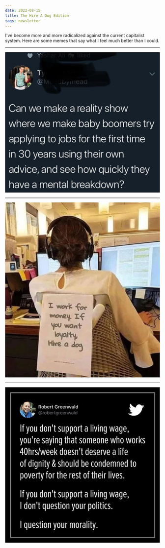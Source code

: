 ```yaml
---
date: 2022-08-15
title: The Hire A Dog Edition
tags: newsletter
---
```

I've become more and more radicalized against the current capitalist system. Here are some memes that say what I feel much better than I could.
___

![boomeradvice.png](https://raw.githubusercontent.com/muneer78/muneer78.github.io/master/images/boomeradvice.png)
___

![loyalty.jpeg](https://raw.githubusercontent.com/muneer78/muneer78.github.io/master/images/loyalty.jpeg)
___

![livingwage.jpeg](https://raw.githubusercontent.com/muneer78/muneer78.github.io/master/images/livingwage.jpeg)
